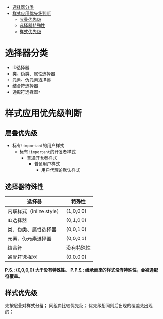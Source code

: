 - [选择器分类](#选择器分类)
- [样式应用优先级判断](#样式应用优先级判断)
    - [层叠优先级](#层叠优先级)
    - [选择器特殊性](#选择器特殊性)
    - [样式优先级](#样式优先级)

# 选择器分类

* ID选择器
* 类、伪类、属性选择器
* 元素、伪元素选择器
* 结合符选择器
* 通配符选择器`*`

# 样式应用优先级判断

## 层叠优先级

* 标有`!important`的用户样式
    * 标有`!important`的开发者样式
        * 普通开发者样式
            * 普通用户样式
                * 用户代理的默认样式

## 选择器特殊性

| 选择器                   | 特殊性     |
| ------------------------ | ---------- |
| 内联样式（inline style） | (1,0,0,0)  |
| ID选择器                 | (0,1,0,0)  |
| 类、伪类、属性选择器     | (0,0,1,0)  |
| 元素、伪元素选择器       | (0,0,0,1)  |
| 结合符                   | 没有特殊性 |
| 通配符选择器             | (0,0,0,0)  |

**P.S.: (0,0,0,0) 大于没有特殊性。**
**P.P.S.: 继承而来的样式没有特殊性，会被通配符覆盖。**

## 样式优先级

先按层叠对样式分组；
同组内比较优先级；
优先级相同则后出现的覆盖先出现的；

